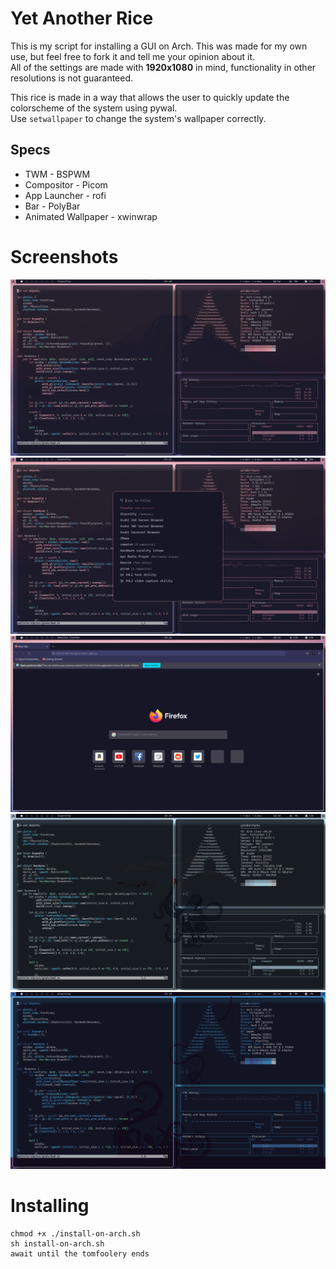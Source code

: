 # Yet Another Rice
This is my script for installing a GUI on Arch. This was made for my own use, but feel free to fork it and tell me your opinion about it.  
All of the settings are made with **1920x1080** in mind, functionality in other resolutions is not guaranteed.

This rice is made in a way that allows the user to quickly update the colorscheme of the system using pywal.  
Use `setwallpaper` to change the system's wallpaper correctly.

## Specs

- TWM - BSPWM
- Compositor - Picom
- App Launcher - rofi
- Bar - PolyBar
- Animated Wallpaper - xwinwrap

# Screenshots
<img src='/screenshots/purpleunixporn.png'>
<img src='/screenshots/purplerofi.png'>
<img src='/screenshots/purplefirefox.png'>
<img src='/screenshots/pywalexample1.png'>
<img src='/screenshots/pywalexample2.png'>

# Installing

    chmod +x ./install-on-arch.sh
    sh install-on-arch.sh
    await until the tomfoolery ends 